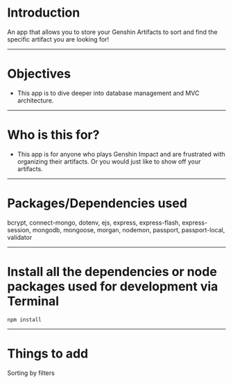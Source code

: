# Introduction

An app that allows you to store your Genshin Artifacts to sort and find the specific artifact you are looking for!

---

# Objectives

- This app is to dive deeper into database management and MVC architecture.

---

# Who is this for? 

- This app is for anyone who plays Genshin Impact and are frustrated with organizing their artifacts. Or you would just like to show off your artifacts.

---

# Packages/Dependencies used 

bcrypt, connect-mongo, dotenv, ejs, express, express-flash, express-session, mongodb, mongoose, morgan, nodemon, passport, passport-local, validator

---

# Install all the dependencies or node packages used for development via Terminal

`npm install` 

---

# Things to add

Sorting by filters